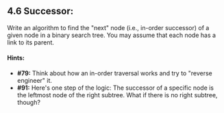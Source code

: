 ## 4.6 Successor: 
Write an algorithm to find the "next" node (i.e., in-order successor) of a given node in a binary search tree. You may assume that each node has a link to its parent.

#### Hints:
- **#79:** Think about how an in-order traversal works and try to "reverse engineer" it.
- **#91:** Here's one step of the logic: The successor of a specific node is the leftmost node of the right subtree. What if there is no right subtree, though?